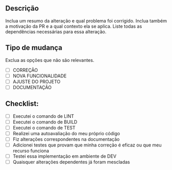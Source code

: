 ## Descrição

Inclua um resumo da alteração e qual problema foi corrigido. Inclua também a motivação da PR e a qual contexto ela se aplica. Liste todas as dependências necessárias para essa alteração.

## Tipo de mudança

Exclua as opções que não são relevantes.

- [ ] CORREÇÃO
- [ ] NOVA FUNCIONALIDADE
- [ ] AJUSTE DO PROJETO
- [ ] DOCUMENTAÇÃO

## Checklist:

- [ ] Executei o comando de LINT
- [ ] Executei o comando de BUILD
- [ ] Executei o comando de TEST
- [ ] Realizei uma autoavaliação do meu próprio código
- [ ] Fiz alterações correspondentes na documentação
- [ ] Adicionei testes que provam que minha correção é eficaz ou que meu recurso funciona
- [ ] Testei essa implementação em ambiente de DEV
- [ ] Quaisquer alterações dependentes já foram mescladas